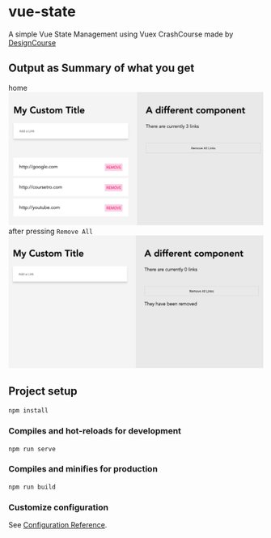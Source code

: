 # vue-state

A simple Vue State Management using Vuex
CrashCourse made by [DesignCourse](https://www.youtube.com/user/DesignCourse)

## Output as Summary of what you get
home
![img-home][img-home]
after pressing `Remove All`
![img-removeAll][img-removeAll]

## Project setup
```
npm install
```

### Compiles and hot-reloads for development
```
npm run serve
```

### Compiles and minifies for production
```
npm run build
```

### Customize configuration
See [Configuration Reference](https://cli.vuejs.org/config/).

[img-home]: resources/home.png
[img-removeAll]: resources/removeAll.png
